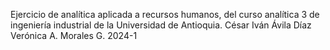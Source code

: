 Ejercicio de analítica aplicada a recursos humanos, del curso analítica 3 de ingeniería industrial de la Universidad de Antioquia.
César Iván Ávila Díaz
Verónica A. Morales G.
2024-1

